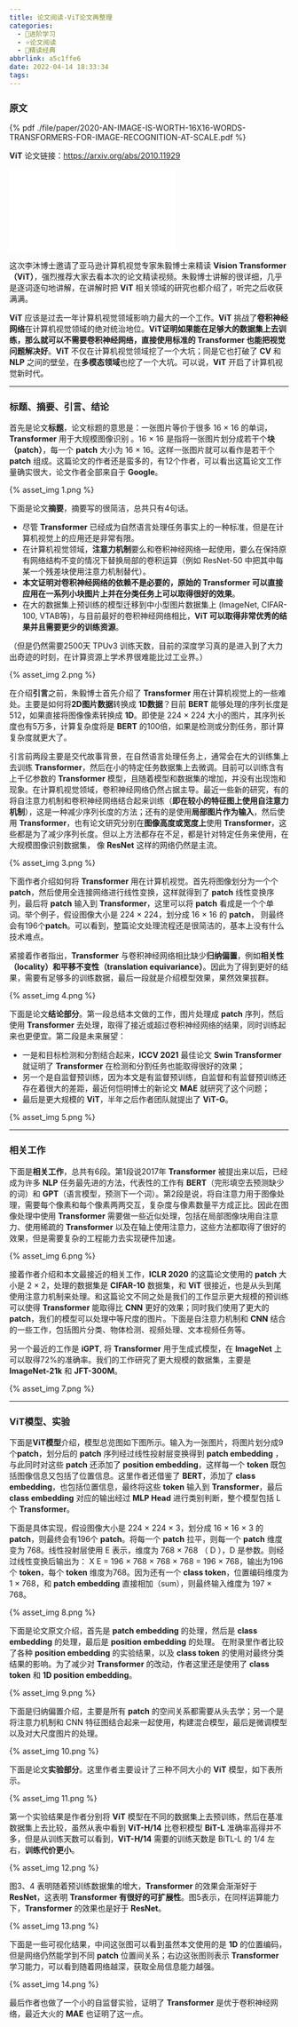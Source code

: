 ```yaml
---
title: 论文阅读-ViT论文再整理
categories:
  - 🌙进阶学习
  - ⭐论文阅读
  - 💫精读经典
abbrlink: a5c1ffe6
date: 2022-04-14 18:33:34
tags:
---
```


### 原文

{% pdf ./file/paper/2020-AN-IMAGE-IS-WORTH-16X16-WORDS-TRANSFORMERS-FOR-IMAGE-RECOGNITION-AT-SCALE.pdf %}

**ViT** 论文链接：<https://arxiv.org/abs/2010.11929>

<!--more-->

<iframe src="//player.bilibili.com/player.html?aid=892100567&bvid=BV15P4y137jb&cid=451711833&page=1" scrolling="no" border="0" frameborder="no" framespacing="0" allowfullscreen="true"> </iframe>

这次李沐博士邀请了亚马逊计算机视觉专家朱毅博士来精读 **Vision Transformer（ViT）**，强烈推荐大家去看本次的论文精读视频。朱毅博士讲解的很详细，几乎是逐词逐句地讲解，在讲解时把 **ViT** 相关领域的研究也都介绍了，听完之后收获满满。

**ViT** 应该是过去一年计算机视觉领域影响力最大的一个工作。**ViT** 挑战了**卷积神经网络**在计算机视觉领域的绝对统治地位。**ViT证明如果能在足够大的数据集上去训练，那么就可以不需要卷积神经网络，直接使用标准的 Transformer 也能把视觉问题解决好**。**ViT** 不仅在计算机视觉领域挖了一个大坑；同是它也打破了 **CV** 和 **NLP** 之间的壁垒，在**多模态领域**也挖了一个大坑。可以说，**ViT** 开启了计算机视觉新时代。

***

### 标题、摘要、引言、结论

首先是论文**标题**，论文标题的意思是：一张图片等价于很多 16 × 16 的单词，**Transformer** 用于大规模图像识别 。16 × 16 是指将一张图片划分成若干个**块（patch）**，每一个 **patch** 大小为 16 × 16。这样一张图片就可以看作是若干个 **patch** 组成。这篇论文的作者还是蛮多的，有12个作者，可以看出这篇论文工作量确实很大，论文作者全部来自于 **Google**。

{% asset_img 1.png %}

下面是论文**摘要**，摘要写的很简洁，总共只有4句话。
- 尽管 **Transformer** 已经成为自然语言处理任务事实上的一种标准，但是在计算机视觉上的应用还是非常有限。
- 在计算机视觉领域，**注意力机制**要么和卷积神经网络一起使用，要么在保持原有网络结构不变的情况下替换局部的卷积运算（例如 ResNet-50 中把其中每某一个残差块使用注意力机制替代）。
- **本文证明对卷积神经网络的依赖不是必要的，原始的 Transformer 可以直接应用在一系列小块图片上并在分类任务上可以取得很好的效果**。
- 在大的数据集上预训练的模型迁移到中小型图片数据集上 (ImageNet, CIFAR-100, VTAB等)，与目前最好的卷积神经网络相比，**ViT 可以取得非常优秀的结果并且需要更少的训练资源**。

（但是仍然需要2500天 TPUv3 训练天数，目前的深度学习真的是进入到了大力出奇迹的时刻，在计算资源上学术界很难能比过工业界。）

{% asset_img 2.png %}

在介绍**引言**之前，朱毅博士首先介绍了 **Transformer** 用在计算机视觉上的一些难处。主要是如何将**2D图片数据**转换成 **1D数据**？目前 **BERT** 能够处理的序列长度是512，如果直接将图像像素转换成 **1D**。即使是 224 × 224 大小的图片，其序列长度也有5万多，计算复杂度将是 **BERT** 的100倍，如果是检测或分割任务，那计算复杂度就更大了。

引言前两段主要是交代故事背景，在自然语言处理任务上，通常会在大的训练集上去训练 **Transformer**，然后在小的特定任务数据集上去微调。目前可以训练含有上千亿参数的 **Transformer** 模型，且随着模型和数据集的增加，并没有出现饱和现象。在计算机视觉领域，卷积神经网络仍然占据主导。最近一些新的研究，有的将自注意力机制和卷积神经网络结合起来训练（**即在较小的特征图上使用自注意力机制**），这是一种减少序列长度的方法；还有的是使用**局部图片作为输入**，然后使用 **Transformer**，也有论文研究分别在**图像高度或宽度上**使用 **Transformer**，这些都是为了减少序列长度。但以上方法都存在不足，都是针对特定任务来使用，在大规模图像识别数据集， 像 **ResNet** 这样的网络仍然是主流。

{% asset_img 3.png %}

下面作者介绍如何将 **Transformer** 用在计算机视觉。首先将图像划分为一个个 **patch**，然后使用全连接网络进行线性变换，这样就得到了 **patch** 线性变换序列，最后将 **patch** 输入到 **Transformer**，这里可以将 **patch** 看成是一个个单词。举个例子，假设图像大小是 224 × 224，划分成 16 × 16 的 **patch**， 则最终会有196个**patch**。可以看到，整篇论文处理流程还是很简洁的，基本上没有什么技术难点。

紧接着作者指出，**Transformer** 与卷积神经网络相比缺少**归纳偏置**，例如**相关性（locality）**和**平移不变性（translation equivariance）**。因此为了得到更好的结果，需要有足够多的训练数据，最后一段就是介绍模型效果，果然效果拔群。

{% asset_img 4.png %}

下面是论文**结论部分**。第一段总结本文做的工作，图片处理成 **patch** 序列，然后使用 **Transformer** 去处理，取得了接近或超过卷积神经网络的结果，同时训练起来也更便宜。第二段是未来展望：

- 一是和目标检测和分割结合起来，**ICCV 2021** 最佳论文 **Swin Transformer** 就证明了 **Transformer** 在检测和分割任务也能取得很好的效果；
- 另一个是自监督预训练，因为本文是有监督预训练，自监督和有监督预训练还存在着很大的差距，最近何恺明博士的新论文 **MAE** 就研究了这个问题；
- 最后是更大规模的 **ViT**，半年之后作者团队就提出了 **ViT-G**。

{% asset_img 5.png %}

***

### 相关工作

下面是**相关工作**，总共有6段。第1段说2017年 **Transformer** 被提出来以后，已经成为许多 **NLP** 任务最先进的方法，代表性的工作有 **BERT**（完形填空去预测缺少的词）和 **GPT**（语言模型，预测下一个词）。第2段是说，将自注意力用于图像处理，需要每个像素和每个像素两两交互，复杂度与像素数量平方成正比。因此在图像处理中使用 **Transformer** 需要做一些近似处理，包括在局部图像块用自注意力、使用稀疏的 **Transformer** 以及在轴上使用注意力，这些方法都取得了很好的效果，但是需要复杂的工程能力去实现硬件加速。

{% asset_img 6.png %}

接着作者介绍和本文最接近的相关工作，**ICLR 2020** 的这篇论文使用的 **patch** 大小是 2 × 2，处理的数据集是 **CIFAR-10** 数据集，和 **ViT** 很接近，也是从头到尾使用注意力机制来处理。和这篇论文不同之处是我们的工作显示更大规模的预训练可以使得 **Transformer** 能取得比 **CNN** 更好的效果；同时我们使用了更大的 **patch**，我们的模型可以处理中等尺度的图片。下面是自注意力机制和 **CNN** 结合的一些工作，包括图片分类、物体检测、视频处理、文本视频任务等。

另一个最近的工作是 **iGPT**, 将 **Transformer** 用于生成式模型，在 **ImageNet** 上可以取得72%的准确率。我们的工作研究了更大规模的数据集，主要是 **ImageNet-21k** 和 **JFT-300M**。

{% asset_img 7.png %}

***

### ViT模型、实验

下面是**ViT模型**介绍，模型总览图如下图所示。输入为一张图片，将图片划分成9个**patch**，划分后的 **patch** 序列经过线性投射层变换得到 **patch embedding** ，与此同时对这些 **patch** 还添加了 **position embedding**，这样每一个 **token** 既包括图像信息又包括了位置信息。这里作者还借鉴了 **BERT**，添加了 **class embedding**，也包括位置信息，最终将这些 **token** 输入到 **Transformer**，最后 **class embedding** 对应的输出经过 **MLP Head** 进行类别判断，整个模型包括 L 个 **Transformer**。

下面是具体实现，假设图像大小是 224 × 224 × 3，划分成 16 × 16 × 3 的 **patch**，则最终会有196个 **patch**。将每一个 **patch** 拉平，则每一个 **patch** 维度变为 768。线性投射层使用 E 表示，维度为 768 × 768 （ D ），D 是参数。则经过线性变换后输出为： X E = 196 × 768 × 768 × 768 = 196 × 768，输出为196个 **token**，每个 **token** 维度为768。因为还有一个 **class token**，位置编码维度为 1 × 768，和 **patch embedding** 直接相加（sum），则最终输入维度为 197 × 768。

{% asset_img 8.png %}

下面是论文原文介绍，首先是 **patch embedding** 的处理，然后是 **class embedding** 的处理，最后是 **position embedding** 的处理。 在附录里作者比较了各种 **position embedding** 的实验结果，以及 **class token** 的使用对最终分类结果的影响。为了减少对 **Transformer** 的改动，作者这里还是使用了 **class token** 和 **1D position embedding**。

{% asset_img 9.png %}

下面是归纳偏置介绍，主要是所有 **patch** 的空间关系都需要从头去学；另一个是将注意力机制和 CNN 特征图结合起来一起使用，构建混合模型，最后是微调模型以及对大尺度图片的处理。

{% asset_img 10.png %}

下面是论文**实验部分**。这里作者主要设计了三种不同大小的 **ViT** 模型，如下表所示。

{% asset_img 11.png %}

第一个实验结果是作者分别将 **ViT** 模型在不同的数据集上去预训练，然后在基准数据集上去比较，虽然从表中看到 **ViT-H/14** 比卷积模型 **BiT-L** 准确率高得并不多，但是从训练天数可以看到，**ViT-H/14** 需要的训练天数是 BiTL-L 的 1/4 左右，**训练代价更小**。

{% asset_img 12.png %}

图3、4 表明随着预训练数据集的增大，**Transformer** 的效果会渐渐好于 **ResNet**，这表明 **Transformer 有很好的可扩展性**。图5表示，在同样运算能力下，**Transformer** 的效果也是好于 **ResNet**。

{% asset_img 13.png %}

下面是一些可视化结果，中间这张图可以看到虽然本文使用的是 **1D** 的位置编码，但是网络仍然能学到不同 **patch** 位置间关系；右边这张图则表示 **Transformer** 学习能力，可以看到随着网络越深，获取全局信息能力越强。

{% asset_img 14.png %}

最后作者也做了一个小的自监督实验，证明了 **Transformer** 是优于卷积神经网络，最近大火的 **MAE** 也证明了这一点。
